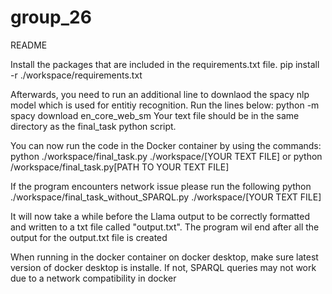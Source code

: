 # group_26

 README

Install the packages that are included in the requirements.txt file.
pip install -r ./workspace/requirements.txt

Afterwards, you need to run an additional line to downlaod the spacy nlp model which is used for entitiy recognition. Run the lines below:
python -m spacy download en_core_web_sm
Your text file should be in the same directory as the final_task python script.

You can now run the code in the Docker container by using the commands:
python ./workspace/final_task.py ./workspace/[YOUR TEXT FILE]
or
python /workspace/final_task.py[PATH TO YOUR TEXT FILE]

If the program encounters network issue please run the following python ./workspace/final_task_without_SPARQL.py ./workspace/[YOUR TEXT FILE]

It will now take a while before the Llama output to be correctly formatted and written to a txt file called "output.txt". The program wil end after all the output for the output.txt file is created

When running in the docker container on docker desktop, make sure latest version of docker desktop is installe. If not, SPARQL queries may not work due to a network compatibility in docker
